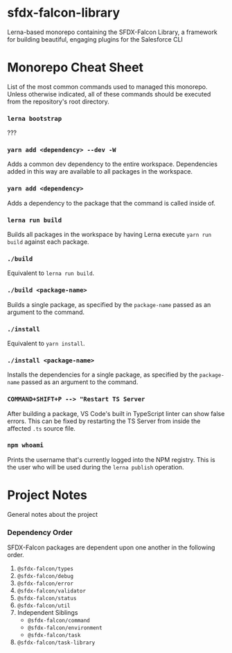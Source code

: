 # sfdx-falcon-library
Lerna-based monorepo containing the SFDX-Falcon Library, a framework for building beautiful, engaging plugins for the Salesforce CLI


# Monorepo Cheat Sheet
List of the most common commands used to managed this monorepo. Unless otherwise indicated, all of these commands should be executed from the repository's root directory.

### `lerna bootstrap`
???

### `yarn add <dependency> --dev -W`
Adds a common dev dependency to the entire workspace. Dependencies added in this way are available to all packages in the workspace.

### `yarn add <dependency>`
Adds a dependency to the package that the command is called inside of.

### `lerna run build`
Builds all packages in the workspace by having Lerna execute `yarn run build` against each package.

### `./build`
Equivalent to `lerna run build`.

### `./build <package-name>`
Builds a single package, as specified by the `package-name` passed as an argument to the command.

### `./install`
Equivalent to `yarn install`.

### `./install <package-name>`
Installs the dependencies for a single package, as specified by the `package-name` passed as an argument to the command.

### `COMMAND+SHIFT+P --> "Restart TS Server`
After building a package, VS Code's built in TypeScript linter can show false errors. This can be fixed by restarting the TS Server from inside the affected `.ts` source file.

### `npm whoami`
Prints the username that's currently logged into the NPM registry. This is the user who will be used during the `lerna publish` operation.

# Project Notes
General notes about the project

### Dependency Order
SFDX-Falcon packages are dependent upon one another in the following order.

1. `@sfdx-falcon/types`
2. `@sfdx-falcon/debug`
3. `@sfdx-falcon/error`
4. `@sfdx-falcon/validator`
5. `@sfdx-falcon/status`
6. `@sfdx-falcon/util`
7. Independent Siblings
    * `@sfdx-falcon/command`
    * `@sfdx-falcon/environment`
    * `@sfdx-falcon/task`
8. `@sfdx-falcon/task-library`

